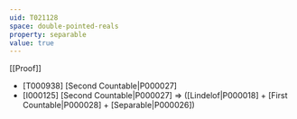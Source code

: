 ```yaml
---
uid: T021128
space: double-pointed-reals
property: separable
value: true
---
```

[[Proof]]

* [T000938] [Second Countable|P000027]
* [I000125] [Second Countable|P000027] => ([Lindelof|P000018] + [First Countable|P000028] + [Separable|P000026])

